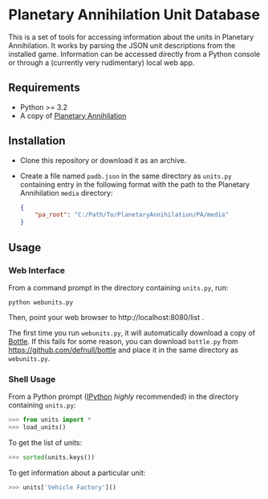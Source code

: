 Planetary Annihilation Unit Database
====================================

This is a set of tools for accessing information about the units in Planetary
Annihilation. It works by parsing the JSON unit descriptions from the
installed game. Information can be accessed directly from a Python console or
through a (currently very rudimentary) local web app.

## Requirements ##

- Python >= 3.2
- A copy of [Planetary Annihilation](http://www.uberent.com/pa/)

## Installation ##

- Clone this repository or download it as an archive.
- Create a file named `padb.json` in the same directory as `units.py`
  containing entry in the following format with the path to the Planetary
  Annihilation `media` directory:

  ```json
  {
      "pa_root": "C:/Path/To/PlanetaryAnnihilation/PA/media"
  }
  ```

## Usage ##

### Web Interface ###

From a command prompt in the directory containing `units.py`, run:

```
python webunits.py
```

Then, point your web browser to http://localhost:8080/list .

The first time you run `webunits.py`, it will automatically download a copy of
[Bottle](http://bottlepy.org/). If this fails for some reason, you can
download `bottle.py` from https://github.com/defnull/bottle and place it in
the same directory as `webunits.py`.

### Shell Usage

From a Python prompt ([IPython](http://ipython.org/install.html) *highly*
recommended) in the directory containing `units.py`:

```python
>>> from units import *
>>> load_units()
```

To get the list of units:

```python
>>> sorted(units.keys())
```

To get information about a particular unit:

```python
>>> units['Vehicle Factory']()
```
